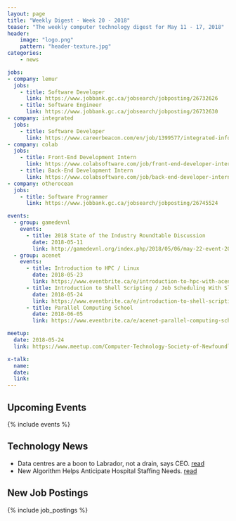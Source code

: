 ```yaml
---
layout: page
title: "Weekly Digest - Week 20 - 2018"
teaser: "The weekly computer technology digest for May 11 - 17, 2018"
header:
    image: "logo.png"
    pattern: "header-texture.jpg"
categories:
    - news

jobs:
- company: lemur
  jobs:
    - title: Software Developer
      link: https://www.jobbank.gc.ca/jobsearch/jobposting/26732626
    - title: Software Engineer
      link: https://www.jobbank.gc.ca/jobsearch/jobposting/26732630
- company: integrated
  jobs:
    - title: Software Developer
      link: https://www.careerbeacon.com/en/job/1399577/integrated-informatics/software-developer/st-john-s
- company: colab
  jobs:
    - title: Front-End Development Intern
      link: https://www.colabsoftware.com/job/front-end-developer-intern
    - title: Back-End Development Intern
      link: https://www.colabsoftware.com/job/back-end-developer-intern
- company: otherocean
  jobs:
    - title: Software Programmer
      link: https://www.jobbank.gc.ca/jobsearch/jobposting/26745524

events:
  - group: gamedevnl
    events:
      - title: 2018 State of the Industry Roundtable Discussion
        date: 2018-05-11
        link: http://gamedevnl.org/index.php/2018/05/06/may-22-event-2018-state-of-the-industry-roundtable-discussion/
  - group: acenet
    events:
      - title: Introduction to HPC / Linux
        date: 2018-05-23
        link: https://www.eventbrite.ca/e/introduction-to-hpc-with-acenet-compute-canada-introduction-to-linux-tickets-45353595826?aff=es2
      - title: Introduction to Shell Scripting / Job Scheduling With Slurm
        date: 2018-05-24
        link: https://www.eventbrite.ca/e/introduction-to-shell-scripting-job-scheduling-with-slurm-tickets-45353412277?aff=es2
      - title: Parallel Computing School
        date: 2018-06-05
        link: https://www.eventbrite.ca/e/acenet-parallel-computing-school-tickets-44593415105?aff=es2

meetup:
  date: 2018-05-24
  link: https://www.meetup.com/Computer-Technology-Society-of-Newfoundland-and-Labrador/events/250922662/

x-talk:
  name: 
  date: 
  link: 
---
```


## Upcoming Events
{% include events %}

## Technology News

* Data centres are a boon to Labrador, not a drain, says CEO. [read](http://www.cbc.ca/news/canada/newfoundland-labrador/data-centres-ceo-great-north-data-1.4663291)
* New Algorithm Helps Anticipate Hospital Staffing Needs. [read](http://vocm.com/news/new-algorithm-helps-anticipate-hospital-staffing-needs/)

## New Job Postings
{% include job_postings %}
